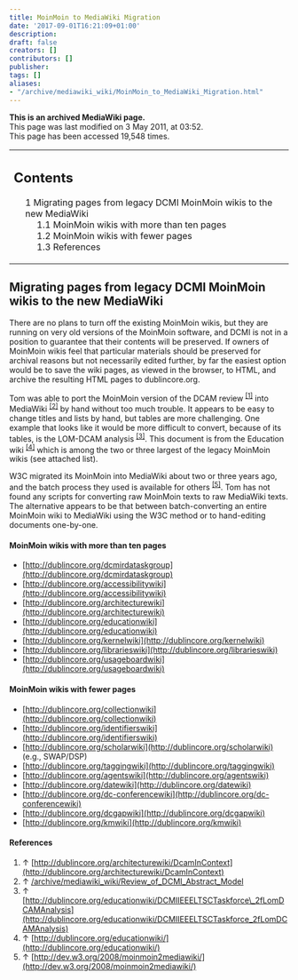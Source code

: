 ```yaml
---
title: MoinMoin to MediaWiki Migration
date: '2017-09-01T16:21:09+01:00'
description: 
draft: false
creators: []
contributors: []
publisher: 
tags: []
aliases:
- "/archive/mediawiki_wiki/MoinMoin_to_MediaWiki_Migration.html"
---
```


 **This is an archived MediaWiki page.**  
This page was last modified on 3 May 2011, at 03:52.  
This page has been accessed 19,548 times.

<table id="toc" class="toc">
  <tr>
    <td>
      <div id="toctitle">
        <h2>Contents</h2>
      </div>
      <ul>
        <li class="toclevel-1 tocsection-1">
          <a href="#Migrating_pages_from_legacy_DCMI_MoinMoin_wikis_to_the_new_MediaWiki"><span class="tocnumber">1</span> <span class="toctext">Migrating pages from legacy DCMI MoinMoin wikis to the new MediaWiki</span></a>
          <ul>
            <li class="toclevel-2 tocsection-2"><a href="#MoinMoin_wikis_with_more_than_ten_pages"><span class="tocnumber">1.1</span> <span class="toctext">MoinMoin wikis with more than ten pages</span></a></li>
            <li class="toclevel-2 tocsection-3"><a href="#MoinMoin_wikis_with_fewer_pages"><span class="tocnumber">1.2</span> <span class="toctext">MoinMoin wikis with fewer pages</span></a></li>
            <li class="toclevel-2 tocsection-4"><a href="#References"><span class="tocnumber">1.3</span> <span class="toctext">References</span></a></li>
          </ul>
        </li>
      </ul>
    </td>
  </tr>
</table>

## Migrating pages from legacy DCMI MoinMoin wikis to the new MediaWiki 

There are no plans to turn off the existing MoinMoin wikis, but they are running on very old versions of the MoinMoin software, and DCMI is not in a position to guarantee that their contents will be preserved. If owners of MoinMoin wikis feel that particular materials should be preserved for archival reasons but not necessarily edited further, by far the easiest option would be to save the wiki pages, as viewed in the browser, to HTML, and archive the resulting HTML pages to dublincore.org.

Tom was able to port the MoinMoin version of the DCAM review <sup id="cite_ref-0" class="reference"><a href="#cite_note-0">[1]</a></sup> into MediaWiki <sup id="cite_ref-1" class="reference"><a href="#cite_note-1">[2]</a></sup> by hand without too much trouble. It appears to be easy to change titles and lists by hand, but tables are more challenging. One example that looks like it would be more difficult to convert, because of its tables, is the LOM-DCAM analysis <sup id="cite_ref-2" class="reference"><a href="#cite_note-2">[3]</a></sup>. This document is from the Education wiki <sup id="cite_ref-3" class="reference"><a href="#cite_note-3">[4]</a></sup> which is among the two or three largest of the legacy MoinMoin wikis (see attached list).

W3C migrated its MoinMoin into MediaWiki about two or three years ago, and the batch process they used is available for others <sup id="cite_ref-4" class="reference"><a href="#cite_note-4">[5]</a></sup>. Tom has not found any scripts for converting raw MoinMoin texts to raw MediaWiki texts. The alternative appears to be that between batch-converting an entire MoinMoin wiki to MediaWiki using the W3C method or to hand-editing documents one-by-one.

#### MoinMoin wikis with more than ten pages 

- [http://dublincore.org/dcmirdataskgroup](http://dublincore.org/dcmirdataskgroup)
- [http://dublincore.org/accessibilitywiki](http://dublincore.org/accessibilitywiki)
- [http://dublincore.org/architecturewiki](http://dublincore.org/architecturewiki)
- [http://dublincore.org/educationwiki](http://dublincore.org/educationwiki)
- [http://dublincore.org/kernelwiki](http://dublincore.org/kernelwiki)
- [http://dublincore.org/librarieswiki](http://dublincore.org/librarieswiki)
- [http://dublincore.org/usageboardwiki](http://dublincore.org/usageboardwiki)

#### MoinMoin wikis with fewer pages 

- [http://dublincore.org/collectionwiki](http://dublincore.org/collectionwiki)
- [http://dublincore.org/identifierswiki](http://dublincore.org/identifierswiki)
- [http://dublincore.org/scholarwiki](http://dublincore.org/scholarwiki) (e.g., SWAP/DSP)
- [http://dublincore.org/taggingwiki](http://dublincore.org/taggingwiki)
- [http://dublincore.org/agentswiki](http://dublincore.org/agentswiki)
- [http://dublincore.org/datewiki](http://dublincore.org/datewiki)
- [http://dublincore.org/dc-conferencewiki](http://dublincore.org/dc-conferencewiki)
- [http://dublincore.org/dcgapwiki](http://dublincore.org/dcgapwiki)
- [http://dublincore.org/kmwiki](http://dublincore.org/kmwiki)

#### References 

1. ↑ [http://dublincore.org/architecturewiki/DcamInContext](http://dublincore.org/architecturewiki/DcamInContext)
2. ↑ [/archive/mediawiki_wiki/Review\_of\_DCMI\_Abstract\_Model](/archive/mediawiki_wiki/Review_of_DCMI_Abstract_Model)
3. ↑ [http://dublincore.org/educationwiki/DCMIIEEELTSCTaskforce\_2fLomDCAMAnalysis](http://dublincore.org/educationwiki/DCMIIEEELTSCTaskforce_2fLomDCAMAnalysis)
4. ↑ [http://dublincore.org/educationwiki/](http://dublincore.org/educationwiki/)
5. ↑ [http://dev.w3.org/2008/moinmoin2mediawiki/](http://dev.w3.org/2008/moinmoin2mediawiki/)

